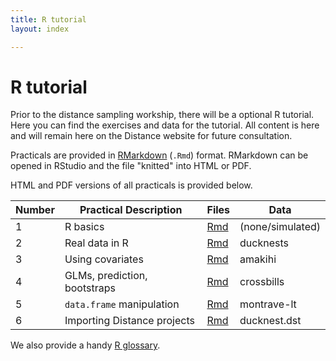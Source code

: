 ```yaml
---
title: R tutorial
layout: index

---
```


# R tutorial

Prior to the distance sampling workship, there will be a optional R tutorial. Here you can find the exercises and data for the tutorial. All content is here and will remain here on the Distance website for future consultation.

Practicals are provided in [RMarkdown](http://rmarkdown.rstudio.com/index.html) (`.Rmd`) format. RMarkdown can be opened in RStudio and the file "knitted" into HTML or PDF.

HTML and PDF versions of all practicals is provided below.

Number | Practical Description        | Files                                              | Data             |
-------|------------------------------|----------------------------------------------------|------------------|
  1    | R basics                     | [Rmd](R_tutorial/Intro_to_R_basics.Rmd)            | (none/simulated) |
  2    | Real data in R               | [Rmd](R_tutorial/Intro_to_R_real_data.Rmd)         | ducknests        |
  3    | Using covariates             | [Rmd](R_tutorial/Intro_to_R_covars.rmd)            | amakihi          |
  4    | GLMs, prediction, bootstraps | [Rmd](R_tutorial/Intro_to_R_glms.Rmd)              | crossbills       |
  5    | `data.frame` manipulation    | [Rmd](R_tutorial/Intro_to_R_data_manipulation.Rmd) | montrave-lt      |
  6    | Importing Distance projects  | [Rmd](R_tutorial/Intro_to_R_readdst.Rmd)           | ducknest.dst     |




We also provide a handy [R glossary](R_tutorial/R_glossary.Rmd).









